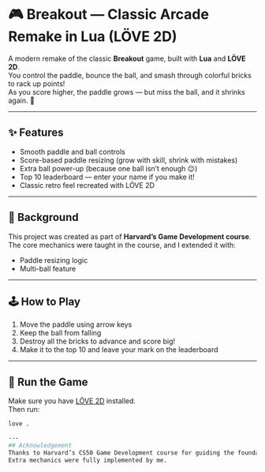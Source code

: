 # 🎮 Breakout — Classic Arcade Remake in Lua (LÖVE 2D)

A modern remake of the classic **Breakout** game, built with **Lua** and **LÖVE 2D**.  
You control the paddle, bounce the ball, and smash through colorful bricks to rack up points!  
As you score higher, the paddle grows — but miss the ball, and it shrinks again. 😬  


---

## ✨ Features
- Smooth paddle and ball controls  
- Score-based paddle resizing (grow with skill, shrink with mistakes)  
- Extra ball power-up (because one ball isn’t enough 😉)  
- Top 10 leaderboard — enter your name if you make it!  
- Classic retro feel recreated with LÖVE 2D  

---

## 🧠 Background
This project was created as part of **Harvard’s Game Development course**.  
The core mechanics were taught in the course, and I extended it with:
- Paddle resizing logic  
- Multi-ball feature  

---

## 🕹️ How to Play
1. Move the paddle using arrow keys 
2. Keep the ball from falling  
3. Destroy all the bricks to advance and score big!  
4. Make it to the top 10 and leave your mark on the leaderboard  

---

## 🚀 Run the Game
Make sure you have [LÖVE 2D](https://love2d.org/) installed.  
Then run:
```bash
love .

--- 
## Acknowledgement
Thanks to Harvard’s CS50 Game Development course for guiding the foundation of this project.
Extra mechanics were fully implemented by me.
